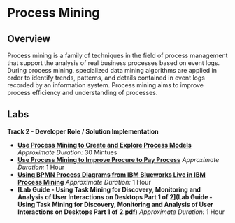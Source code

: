 # Process Mining
## Overview
Process mining is a family of techniques in the field of process management that support the analysis of real business processes based on event logs.  During process mining, specialized data mining algorithms are applied in order to identify trends, patterns, and details contained in event logs recorded by an information system. Process mining aims to improve process efficiency and understanding of processes.

## Labs

**Track 2 - Developer Role / Solution Implementation**

- **[Use Process Mining to Create and Explore Process Models](Lab%20Guide%20-%20Use%20Process%20Mining%20to%20Create%20and%20Explore%20Process%20Models.pdf)**    *Approximate Duration:* 30 Mintues
- **[Use Process Mining to Improve Procure to Pay Process](Lab%20Guide%20-%20Use%20Process%20Mining%20to%20Improve%20Procure%20to%20Pay%20Process.pdf)** *Approximate Duration:* 1 Hour
- **[Using BPMN Process Diagrams from IBM Blueworks Live in IBM Process Mining](Lab%20Guide%20-%20Using%20BPMN%20Process%20Diagrams%20from%20IBM%20Blueworks%20Live%20in%20IBM%20Process%20Mining.pdf)** *Approximate Duration:* 1 Hour
- **[Lab Guide - Using Task Mining for Discovery, Monitoring and Analysis of User Interactions on Desktops Part 1 of 2](Lab Guide - Using Task Mining for Discovery, Monitoring and Analysis of User Interactions on Desktops Part 1 of 2.pdf)** *Approximate Duration:* 1 Hour

